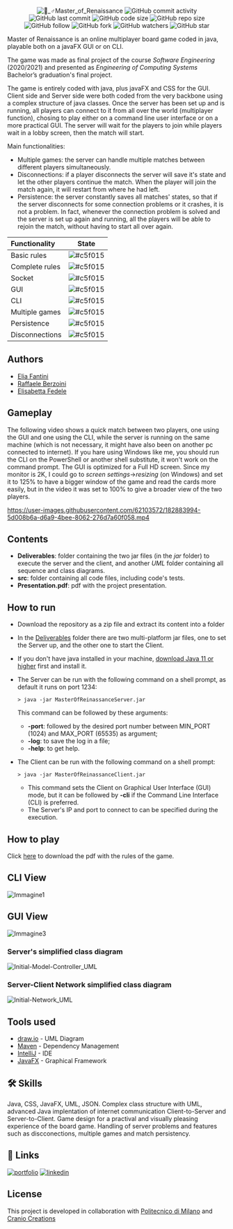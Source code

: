 <p align="center">
  <img alt="🧝_♂️Master_of_Renaissance" src="https://user-images.githubusercontent.com/62103572/182853946-59f2b6f0-6023-4cf4-a3fc-8db3c3218912.png">
  <img alt="GitHub commit activity" src="https://img.shields.io/github/commit-activity/y/EliaFantini/Master-of-Renaissance-A-java-online-multiplayer-board-game">
  <img alt="GitHub last commit" src="https://img.shields.io/github/last-commit/EliaFantini/Master-of-Renaissance-A-java-online-multiplayer-board-game">
  <img alt="GitHub code size" src="https://img.shields.io/github/languages/code-size/EliaFantini/Master-of-Renaissance-A-java-online-multiplayer-board-game">
  <img alt="GitHub repo size" src="https://img.shields.io/github/repo-size/EliaFantini/Master-of-Renaissance-A-java-online-multiplayer-board-game">
  <img alt="GitHub follow" src="https://img.shields.io/github/followers/EliaFantini?label=Follow">
  <img alt="GitHub fork" src="https://img.shields.io/github/forks/EliaFantini/Master-of-Renaissance-A-java-online-multiplayer-board-game?label=Fork">
  <img alt="GitHub watchers" src="https://img.shields.io/github/watchers/EliaFantini/Master-of-Renaissance-A-java-online-multiplayer-board-game?abel=Watch">
  <img alt="GitHub star" src="https://img.shields.io/github/stars/EliaFantini/Master-of-Renaissance-A-java-online-multiplayer-board-game?style=social">
</p>

Master of Renaissance is an online multiplayer board game coded in java, playable both on a javaFX GUI or on CLI. 

The game was made as final project of the course *Software Engineering* (2020/2021) and presented as *Engineering of Computing Systems* Bachelor’s graduation's final project. 

The game is entirely coded with java, plus javaFX and CSS for the GUI. Client side and Server side were both coded from the very backbone using a complex structure of java classes. Once the server has been set up and is running, all players can connect to it from all over the world (multiplayer function), chosing to play either on a command line user interface or on a more practical GUI. The server will wait for the players to join while players wait in a lobby screen, then the match will start. 

Main functionalities:
- Multiple games: the server can handle multiple matches between different players simultaneously.
- Disconnections: if a player disconnects the server will save it's state and let the other players continue the match. When the player will join the match again, it will restart from where he had left.
- Persistence: the server constantly saves all matches' states, so that if the server disconnects for some connection problems or it crashes, it is not a problem. In fact, whenever the connection problem is solved and the server is set up again and running, all the players will be able to rejoin the match, without having to start all over again.

| Functionality | State |
|:-----------------------|:------------------------------------:|
| Basic rules | ![#c5f015](https://via.placeholder.com/15/c5f015/c5f015.png)|
| Complete rules | ![#c5f015](https://via.placeholder.com/15/c5f015/c5f015.png) |
| Socket | ![#c5f015](https://via.placeholder.com/15/c5f015/c5f015.png) |
| GUI | ![#c5f015](https://via.placeholder.com/15/c5f015/c5f015.png) |
| CLI | ![#c5f015](https://via.placeholder.com/15/c5f015/c5f015.png)|
| Multiple games | ![#c5f015](https://via.placeholder.com/15/c5f015/c5f015.png) |
| Persistence | ![#c5f015](https://via.placeholder.com/15/c5f015/c5f015.png) |
| Disconnections | ![#c5f015](https://via.placeholder.com/15/c5f015/c5f015.png) |


## Authors
- [Elia Fantini](https://www.github.com/EliaFantini)
- [Raffaele Berzoini](https://github.com/RaffaeleBerzoini)
- [Elisabetta Fedele](https://github.com/elisabettafedele)
## Gameplay
The following video shows a quick match between two players, one using the GUI and one using the CLI, while the server is running on the same machine (which is not necessary, it might have also been on another pc connected to internet). If you hare using Windows like me, you should run the CLI on the PowerShell or another shell substitute, it won't work on the command prompt. 
The GUI  is optimized for a Full HD screen. Since my monitor is 2K, I could go to *screen settings*->*resizing*  (on Windows) and set it to 125% to have a bigger window of the game and read the cards more easily, but in the video it was set to 100% to give a broader view of the two players.

https://user-images.githubusercontent.com/62103572/182883994-5d008b6a-d6a9-4bee-8062-276d7a60f058.mp4


## Contents
* **Deliverables**: folder containing the two jar files (in the *jar* folder) to execute the server and the client, and another *UML* folder containing all sequence and class diagrams.
* **src**: folder containing all code files, including code's tests.
* **Presentation.pdf**: pdf with the project presentation.

## How to run
- Download the repository as a zip file and extract its content into a folder
- In the [Deliverables](Deliverables) folder there are two multi-platform jar files, one to set the Server up, and the other one to start the Client.
- If you don't have java installed in your machine, [download Java 11 or higher](https://www.oracle.com/java/technologies/downloads/archive/) first and install it.
- The Server can be run with the following command on a shell prompt, as default it runs on port 1234:
    ```shell
    > java -jar MasterOfReinassanceServer.jar
    ```
  This command can be followed by these arguments:
  - **-port**: followed by the desired port number between MIN_PORT (1024) and MAX_PORT (65535) as argument;
  - **-log**: to save the log in a file;
  - **-help**: to get help.

- The Client can be run with the following command on a shell prompt:
    ```shell
    > java -jar MasterOfReinassanceClient.jar
    ```
    - This command sets the Client on Graphical User Interface (GUI) mode, but it can be followed by **-cli** if the Command Line Interface (CLI) is preferred.
    - The Server's IP and port to connect to can be specified during the execution.
## How to play
Click [here](https://github.com/EliaFantini/Master-of-Renaissance-A-java-online-multiplayer-board-game/files/9261036/Masters-of-Renaissance_rules.pdf) to download the pdf with the rules of the game.




## CLI View
![Immagine1](https://user-images.githubusercontent.com/62103572/131249493-2e6940a1-c5e1-4ad9-b803-a3c2131cd2c2.png)

## GUI View
![Immagine3](https://user-images.githubusercontent.com/62103572/131249497-571b9ab9-b9ee-4295-8fef-343e32dc52f5.png)

### Server's simplified class diagram
![Initial-Model-Controller_UML](https://user-images.githubusercontent.com/62103572/182864378-08be4ee4-04d1-4e41-a8f6-d6f71503557c.png)
### Server-Client Network simplified class diagram
![Initial-Network_UML](https://user-images.githubusercontent.com/62103572/182864401-a7a269e0-76fc-4369-b254-fdccb1022ae5.png)

## Tools used
* [draw.io](http://draw.io) - UML Diagram
* [Maven](https://maven.apache.org/) - Dependency Management
* [IntelliJ](https://www.jetbrains.com/idea/) - IDE
* [JavaFX](https://openjfx.io) - Graphical Framework
## 🛠 Skills
Java, CSS, JavaFX, UML, JSON. Complex class structure with UML, advanced Java implentation of internet communication Client-to-Server and Server-to-Client. Game design for a practival and visually pleasing experience of the board game. Handling of server problems and features such as discconections, multiple games and match persistency.
## 🔗 Links
[![portfolio](https://img.shields.io/badge/my_portfolio-000?style=for-the-badge&logo=ko-fi&logoColor=white)](https://github.com/EliaFantini/)
[![linkedin](https://img.shields.io/badge/linkedin-0A66C2?style=for-the-badge&logo=linkedin&logoColor=white)](https://www.linkedin.com/in/-elia-fantini/)

## License

This project is developed in collaboration with [Politecnico di Milano](https://www.polimi.it) and [Cranio Creations](http://www.craniocreations.it)
